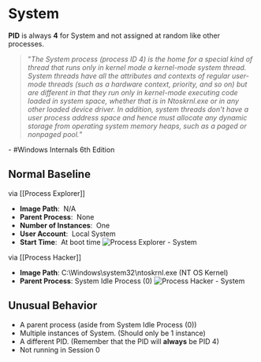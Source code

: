 # System
**PID** is always **4** for System and not assigned at random like other processes. 
 
 > "_The System process (process ID 4) is the home for a special kind of thread that runs only in kernel mode a kernel-mode system thread. System threads have all the attributes and contexts of regular user-mode threads (such as a hardware context, priority, and so on) but are different in that they run only in kernel-mode executing code loaded in system space, whether that is in Ntoskrnl.exe or in any other loaded device driver. In addition, system threads don't have a user process address space and hence must allocate any dynamic storage from operating system memory heaps, such as a paged or nonpaged pool._"

\- #Windows Internals 6th Edition

## Normal Baseline
via [[Process Explorer]] 
- **Image Path**:  N/A
- **Parent Process**:  None
- **Number of Instances**:  One
- **User Account**:  Local System
- **Start Time**:  At boot time
![Process Explorer - System](https://assets.tryhackme.com/additional/windows-processes/system.png)

via [[Process Hacker]]
- **Image Path**: C:\\Windows\\system32\\ntoskrnl.exe (NT OS Kernel)
- **Parent Process**: System Idle Process (0)
![Process Hacker - System](https://assets.tryhackme.com/additional/windows-processes/system2.png)

## Unusual Behavior
-   A parent process (aside from System Idle Process (0))
-   Multiple instances of System. (Should only be 1 instance) 
-   A different PID. (Remember that the PID will **always** be PID 4)
-   Not running in Session 0